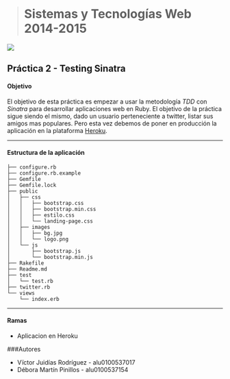 > # Sistemas y Tecnologías Web 2014-2015

![](http://www.sinatrarb.com/images/logo.png)
## Práctica 2 - Testing Sinatra

#### Objetivo
El objetivo de esta práctica es empezar a usar la metodología *TDD* con *Sinatra* para desarrollar aplicaciones web en Ruby. El objetivo de la práctica sigue siendo el mismo, dado un usuario perteneciente a twitter, listar sus amigos mas populares. Pero esta vez debemos de poner en producción la aplicación en la plataforma [Heroku](https://www.heroku.com/).

- - -
#### Estructura de la aplicación
```
├── configure.rb
├── configure.rb.example
├── Gemfile
├── Gemfile.lock
├── public
│   ├── css
│   │   ├── bootstrap.css
│   │   ├── bootstrap.min.css
│   │   ├── estilo.css
│   │   └── landing-page.css
│   ├── images
│   │   ├── bg.jpg
│   │   └── logo.png
│   └── js
│       ├── bootstrap.js
│       └── bootstrap.min.js
├── Rakefile
├── Readme.md
├── test
│   └── test.rb
├── twitter.rb
└── views
    └── index.erb
```

- - -
#### Ramas
- Aplicacion en Heroku

###Autores

- Vïctor Juidías Rodríguez - alu0100537017
- Débora Martín Pinillos - alu0100537154








